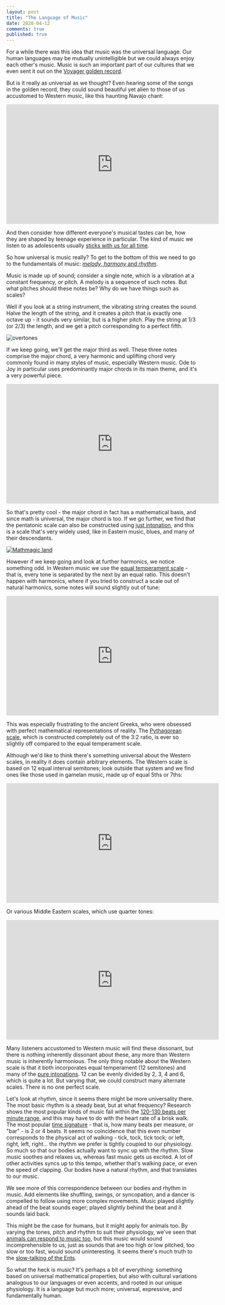 ```yaml
---
layout: post
title: "The Language of Music"
date: 2020-04-12
comments: true
published: true
---
```

For a while there was this idea that music was the universal language. Our human languages may be mutually unintelligible but we could always enjoy each other's music. Music is such an important part of our cultures that we even sent it out on the [Voyager golden record](https://voyager.jpl.nasa.gov/golden-record/whats-on-the-record/music/).

But is it really as universal as we thought? Even hearing some of the songs in the golden record, they could sound beautiful yet alien to those of us accustomed to Western music, like this haunting Navajo chant:

<iframe width="560" height="315" src="https://www.youtube-nocookie.com/embed/BJQ17v0v4ug" frameborder="0" allow="accelerometer; autoplay; encrypted-media; gyroscope; picture-in-picture"></iframe>

And then consider how different everyone's musical tastes can be, how they are shaped by teenage experience in particular. The kind of music we listen to as adolescents usually [sticks with us for all time](https://www.psychologytoday.com/us/blog/the-career-within-you/201411/why-does-music-we-heard-teens-stick).

So how universal is music really? To get to the bottom of this we need to go to the fundamentals of music: [*melody*, *harmony* and *rhythm*](https://www.didjshop.com/BasicMusicalHarmony.html).

Music is made up of sound; consider a single note, which is a vibration at a constant frequency, or pitch. A melody is a sequence of such notes. But what pitches should these notes be? Why do we have things such as scales?

Well if you look at a string instrument, the vibrating string creates the sound. Halve the length of the string, and it creates a pitch that is exactly one octave up - it sounds very similar, but is a higher pitch. Play the string at 1/3 (or 2/3) the length, and we get a pitch corresponding to a perfect fifth. 

![overtones](https://raw.githubusercontent.com/cxong/cxong.github.io/master/_posts/overtone.png)

If we keep going, we'll get the major third as well. These three notes comprise the major chord, a very harmonic and uplifting chord very commonly found in many styles of music, especially Western music. Ode to Joy in particular uses predominantly major chords in its main theme, and it's a very powerful piece.

<iframe width="560" height="315" src="https://www.youtube-nocookie.com/embed/Wod-MudLNPA" frameborder="0" allow="accelerometer; autoplay; encrypted-media; gyroscope; picture-in-picture"></iframe>

So that's pretty cool - the major chord in fact has a mathematical basis, and since math is universal, the major chord is too. If we go further, we find that the pentatonic scale can also be constructed using [just intonation](https://en.wikipedia.org/wiki/Just_intonation), and this is a scale that's very widely used, like in Eastern music, blues, and many of their descendants.

[![Mathmagic land](https://img.youtube.com/vi/U_ZHsk0-eF0/0.jpg)](https://youtu.be/U_ZHsk0-eF0?t=158)

However if we keep going and look at further harmonics, we notice something odd. In Western music we use the [equal temperament scale](https://en.wikipedia.org/wiki/Equal_temperament) - that is, every tone is separated by the next by an equal ratio. This doesn't happen with harmonics, where if you tried to construct a scale out of natural harmonics, some notes will sound slightly out of tune:

<iframe width="560" height="315" src="https://www.youtube-nocookie.com/embed/OATjHiOuc70?start=96" frameborder="0" allow="accelerometer; autoplay; encrypted-media; gyroscope; picture-in-picture" allowfullscreen></iframe>

This was especially frustrating to the ancient Greeks, who were obsessed with perfect mathematical representations of reality. The [Pythagorean scale](https://en.wikipedia.org/wiki/Pythagorean_tuning), which is constructed completely out of the 3:2 ratio, is ever so slightly off compared to the equal temperament scale.

Although we'd like to think there's something universal about the Western scales, in reality it does contain arbitrary elements. The Western scale is based on 12 equal interval semitones; look outside that system and we find ones like those used in gamelan music, made up of equal 5ths or 7ths:

<iframe width="560" height="315" src="https://www.youtube-nocookie.com/embed/3Ku9iH2pU9g" frameborder="0" allow="accelerometer; autoplay; encrypted-media; gyroscope; picture-in-picture" allowfullscreen></iframe>

Or various Middle Eastern scales, which use quarter tones:

<iframe width="560" height="315" src="https://www.youtube-nocookie.com/embed/YCVFkircZUg" frameborder="0" allow="accelerometer; autoplay; encrypted-media; gyroscope; picture-in-picture" allowfullscreen></iframe>

Many listeners accustomed to Western music will find these dissonant, but there is nothing inherently dissonant about these, any more than Western music is inherently harmonious. The only thing notable about the Western scale is that it both incorporates equal temperament (12 semitones) and many of the [pure intonations](https://en.wikipedia.org/wiki/Just_intonation). 12 can be evenly divided by 2, 3, 4 and 6, which is quite a lot. But varying that, we could construct many alternate scales. There is no one perfect scale.

Let's look at rhythm, since it seems there might be more universality there. The most basic rhythm is a steady beat, but at what frequency? Research shows the most popular kinds of music fall within the [120-130 beats per minute range](https://medium.com/@Spotify/groove-is-in-the-heart-matching-beats-per-minute-to-heart-rate-271a79b7f96a), and this may have to do with the heart rate of a brisk walk. The most popular [time signature](https://en.wikipedia.org/wiki/Time_signature) - that is, how many beats per measure, or "bar" - is 2 or 4 beats. It seems no coincidence that this even number corresponds to the physical act of walking - tick, tock, tick tock; or left, right, left, right... the rhythm we prefer is tightly coupled to our physiology. So much so that our bodies actually want to sync up with the rhythm. Slow music soothes and relaxes us, whereas fast music gets us excited. A lot of other activities syncs up to this tempo, whether that's walking pace, or even the speed of clapping. Our bodies have a natural rhythm, and that translates to our music.

We see more of this correspondence between our bodies and rhythm in music. Add elements like shuffling, swings, or syncopation, and a dancer is compelled to follow using more complex movements. Music played slightly ahead of the beat sounds eager; played slightly behind the beat and it sounds laid back.

This might be the case for humans, but it might apply for animals too. By varying the tones, pitch and rhythm to suit their physiology, we've seen that [animals can respond to music too](https://www.livescience.com/33780-animal-music-pets.html), but this music would sound incomprehensible to us, just as sounds that are too high or low pitched, too slow or too fast, would sound uninteresting. It seems there's much truth to the [slow-talking of the Ents](http://tolkiengateway.net/wiki/Ents).

So what the heck is music? It's perhaps a bit of everything: something based on universal mathematical properties, but also with cultural variations analogous to our languages or even accents, and rooted in our unique physiology. It is a language but much more; universal, expressive, and fundamentally human.
